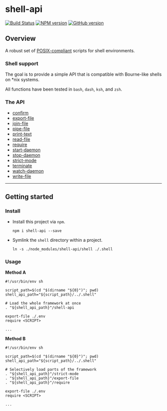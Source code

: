 # shell-api

[![Build Status](https://travis-ci.org/abbotto/shell-api.svg?branch=master)](https://travis-ci.org/abbotto/shell-api)
[![NPM version](https://badge.fury.io/js/shell-api.svg)](http://badge.fury.io/js/shell-api)
[![GitHub version](https://badge.fury.io/gh/abbotto%2Fshell-api.svg)](https://badge.fury.io/gh/abbotto%2Fshell-api)

## Overview

A robust set of [POSIX-compliant](http://pubs.opengroup.org/onlinepubs/9699919799/) scripts for shell environments.

### Shell support

The goal is to provide a simple API that is compatible with Bourne-like shells on *nix systems.

All functions have been tested in `bash`, `dash`, `ksh`, and `zsh`.

### The API
- [confirm](doc/api.md#confirm)
- [export-file](doc/api.md#export-file)
- [join-file](doc/api.md#join-file)
- [pipe-file](doc/api.md#pipe-file)
- [print-text](doc/api.md#print-text)
- [read-file](doc/api.md#read-file)
- [require](doc/api.md#require)
- [start-daemon](doc/api.md#start-daemon)
- [stop-daemon](doc/api.md#stop-daemon)
- [strict-mode](doc/api.md#strict-mode)
- [terminate](doc/api.md#terminate)
- [watch-daemon](doc/api.md#watch-daemon)
- [write-file](doc/api.md#write-file)

---

## Getting started

### Install

- Install this project via `npm`.

      npm i shell-api --save

- Symlink the `shell` directory within a project.

      ln -s ./node_modules/shell-api/shell ./.shell

### Usage

**Method A**

    #!/usr/bin/env sh

    script_path=$(cd "$(dirname "${0}")"; pwd)
    shell_api_path="${script_path}/../.shell"

    # Load the whole framework at once
    . "${shell_api_path}"/shell-api

    export-file ./.env
    require <SCRIPT>

    ...

**Method B**

    #!/usr/bin/env sh

    script_path=$(cd "$(dirname "${0}")"; pwd)
    shell_api_path="${script_path}/../.shell"

    # Selectively load parts of the framework
    . "${shell_api_path}"/strict-mode
    . "${shell_api_path}"/export-file
    . "${shell_api_path}"/require

    export-file ./.env
    require <SCRIPT>

    ...
